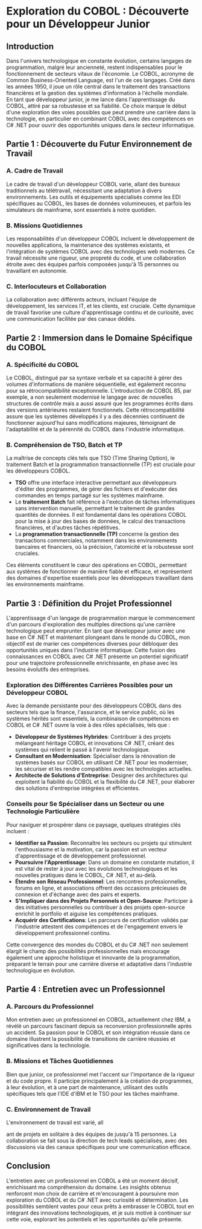 # Exploration du COBOL : Découverte pour un Développeur Junior

## Introduction

Dans l'univers technologique en constante évolution, certains langages de programmation, malgré leur ancienneté, restent indispensables pour le fonctionnement de secteurs vitaux de l'économie. Le COBOL, acronyme de Common Business-Oriented Language, est l'un de ces langages. Créé dans les années 1950, il joue un rôle central dans le traitement des transactions financières et la gestion des systèmes d'information à l'échelle mondiale. En tant que développeur junior, je me lance dans l'apprentissage du COBOL, attiré par sa robustesse et sa fiabilité. Ce choix marque le début d'une exploration des voies possibles que peut prendre une carrière dans la technologie, en particulier en combinant COBOL avec des compétences en C# .NET pour ouvrir des opportunités uniques dans le secteur informatique.

## Partie 1 : Découverte du Futur Environnement de Travail

### A. Cadre de Travail

Le cadre de travail d'un développeur COBOL varie, allant des bureaux traditionnels au télétravail, nécessitant une adaptation à divers environnements. Les outils et équipements spécialisés comme les EDI spécifiques au COBOL, les bases de données volumineuses, et parfois les simulateurs de mainframe, sont essentiels à notre quotidien.

### B. Missions Quotidiennes

Les responsabilités d'un développeur COBOL incluent le développement de nouvelles applications, la maintenance des systèmes existants, et l'intégration de systèmes COBOL avec des technologies web modernes. Ce travail nécessite une rigueur, une propreté du code, et une collaboration étroite avec des équipes parfois composées jusqu'à 15 personnes ou travaillant en autonomie.

### C. Interlocuteurs et Collaboration

La collaboration avec différents acteurs, incluant l'équipe de développement, les services IT, et les clients, est cruciale. Cette dynamique de travail favorise une culture d'apprentissage continu et de curiosité, avec une communication facilitée par des canaux dédiés.

## Partie 2 : Immersion dans le Domaine Spécifique du COBOL

### A. Spécificité du COBOL

Le COBOL, distingué par sa syntaxe verbale et sa capacité à gérer des volumes d'informations de manière séquentielle, est également reconnu pour sa rétrocompatibilité exceptionnelle. L'introduction de COBOL 85, par exemple, a non seulement modernisé le langage avec de nouvelles structures de contrôle mais a aussi assuré que les programmes écrits dans des versions antérieures restaient fonctionnels. Cette rétrocompatibilité assure que les systèmes développés il y a des décennies continuent de fonctionner aujourd'hui sans modifications majeures, témoignant de l'adaptabilité et de la pérennité du COBOL dans l'industrie informatique.

### B. Compréhension de TSO, Batch et TP

La maîtrise de concepts clés tels que TSO (Time Sharing Option), le traitement Batch et la programmation transactionnelle (TP) est cruciale pour les développeurs COBOL. 

- **TSO** offre une interface interactive permettant aux développeurs d'éditer des programmes, de gérer des fichiers et d'exécuter des commandes en temps partagé sur les systèmes mainframe.
- Le **traitement Batch** fait référence à l'exécution de tâches informatiques sans intervention manuelle, permettant le traitement de grandes quantités de données. Il est fondamental dans les opérations COBOL pour la mise à jour des bases de données, le calcul des transactions financières, et d'autres tâches répétitives.
- La **programmation transactionnelle (TP)** concerne la gestion des transactions commerciales, notamment dans les environnements bancaires et financiers, où la précision, l'atomicité et la robustesse sont cruciales.

Ces éléments constituent le cœur des opérations en COBOL, permettant aux systèmes de fonctionner de manière fiable et efficace, et représentent des domaines d'expertise essentiels pour les développeurs travaillant dans les environnements mainframe.

## Partie 3 : Définition du Projet Professionnel

L'apprentissage d'un langage de programmation marque le commencement d'un parcours d'exploration des multiples directions qu'une carrière technologique peut emprunter. En tant que développeur junior avec une base en C# .NET et maintenant plongeant dans le monde du COBOL, mon objectif est de marier ces compétences diverses pour débloquer des opportunités uniques dans l'industrie informatique. Cette fusion des connaissances en COBOL avec C# .NET présente un potentiel significatif pour une trajectoire professionnelle enrichissante, en phase avec les besoins évolutifs des entreprises.

### Exploration des Différentes Carrières Possibles pour un Développeur COBOL

Avec la demande persistante pour des développeurs COBOL dans des secteurs tels que la finance, l'assurance, et le service public, où les systèmes hérités sont essentiels, la combinaison de compétences en COBOL et C# .NET ouvre la voie à des rôles spécialisés, tels que :

- **Développeur de Systèmes Hybrides**: Contribuer à des projets mélangeant héritage COBOL et innovations C# .NET, créant des systèmes qui relient le passé à l'avenir technologique.
- **Consultant en Modernisation**: Spécialiser dans la rénovation de systèmes basés sur COBOL en utilisant C# .NET pour les moderniser, les sécuriser et les rendre compatibles avec les technologies actuelles.
- **Architecte de Solutions d'Entreprise**: Designer des architectures qui exploitent la fiabilité du COBOL et la flexibilité du C# .NET, pour élaborer des solutions d'entreprise intégrées et efficientes.

### Conseils pour Se Spécialiser dans un Secteur ou une Technologie Particulière

Pour naviguer et prospérer dans ce paysage, quelques stratégies clés incluent :

- **Identifier sa Passion**: Reconnaître les secteurs ou projets qui stimulent l'enthousiasme et la motivation, car la passion est un vecteur d'apprentissage et de développement professionnel.
- **Poursuivre l'Apprentissage**: Dans un domaine en constante mutation, il est vital de rester à jour avec les évolutions technologiques et les nouvelles pratiques dans le COBOL, C# .NET, et au-delà.
- **Étendre son Réseau Professionnel**: Les rencontres professionnelles, forums en ligne, et associations offrent des occasions précieuses de connexion et d'échange avec des pairs et experts.
- **S'Impliquer dans des Projets Personnels et Open-Source**: Participer à des initiatives personnelles ou contribuer à des projets open-source enrichit le portfolio et aiguise les compétences pratiques.
- **Acquérir des Certifications**: Les parcours de certification validés par l'industrie attestent des compétences et de l'engagement envers le développement professionnel continu.

Cette convergence des mondes du COBOL et du C# .NET non seulement élargit le champ des possibilités professionnelles mais encourage également une approche holistique et innovante de la programmation, préparant le terrain pour une carrière diverse et adaptative dans l'industrie technologique en évolution.

## Partie 4 : Entretien avec un Professionnel

### A. Parcours du Professionnel

Mon entretien avec un professionnel en COBOL, actuellement chez IBM, a révélé un parcours fascinant depuis sa reconversion professionnelle après un accident. Sa passion pour le COBOL et son intégration réussie dans ce domaine illustrent la possibilité de transitions de carrière réussies et significatives dans la technologie.

### B. Missions et Tâches Quotidiennes

Bien que junior, ce professionnel met l'accent sur l'importance de la rigueur et du code propre. Il participe principalement à la création de programmes, à leur évolution, et à une part de maintenance, utilisant des outils spécifiques tels que l'IDE d'IBM et le TSO pour les tâches mainframe.

### C. Environnement de Travail

L'environnement de travail est varié, all

ant de projets en solitaire à des équipes de jusqu'à 15 personnes. La collaboration se fait sous la direction de tech leads spécialisés, avec des discussions via des canaux spécifiques pour une communication efficace.

## Conclusion

L'entretien avec un professionnel en COBOL a été un moment décisif, enrichissant ma compréhension du domaine. Les insights obtenus renforcent mon choix de carrière et m'encouragent à poursuivre mon exploration du COBOL et du C# .NET avec curiosité et détermination. Les possibilités semblent vastes pour ceux prêts à embrasser le COBOL tout en intégrant des innovations technologiques, et je suis motivé à continuer sur cette voie, explorant les potentiels et les opportunités qu'elle présente.